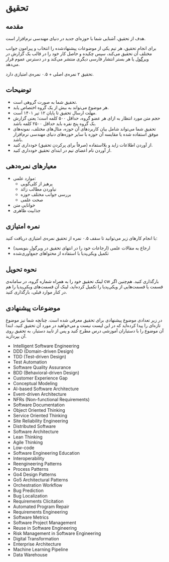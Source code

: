 # تحقیق

## مقدمه
هدف از تحقیق، آشنایی شما با حوزه‌ای جدید در دنیای مهندسی نرم‌افزار است.

برای انجام تحقیق، هر تیم یکی از موضوعات پیشنهاد‌شده را انتخاب و پیرامون جوانب مختلف آن تحقیق می‌کند، سپس چکیده و حاصل کار خود را در قالب یک گزارش در [ویرگول](https://virgool.io/) یا هر بستر انتشار فارسی دیگری منتشر می‌کند و در دسترس عموم قرار می‌دهد.

تحقیق ۲ نمره‌ی اصلی + ۰.۵ نمره‌ی امتیازی دارد.

## توضیحات
- ﺗﺤﻘﯿﻖ ﺷﻤﺎ به صورت گروهی است.
- هر موضوع می‌تواند به بیش از یک گروه اختصاص یابد.
- مهلت ارسال تحقیق تا پایان ۱۲ تیر ۱۴۰۱ است.
- حجم متن مورد انتظار به ازای هر عضو گروه، حداقل ۵۰۰ کلمه است؛ یعنی گزارش یک گروه پنج نفره باید حداقل ۲۵۰۰ کلمه باشد.
- تحقیق شما می‌تواند شامل بیان کاربردهای آن حوزه، مثال‌های مختلف، نمونه‌های موفق استفاده شده یا ﻣﻘﺎﯾﺴﻪ آن حوزه با سایر حوزه‌های دنیای مهندسی نرم‌افزار ﺑﺎﺷﺪ.
- از آوردن اطلاعات زاید و بلااستفاده (صرفاً برای پرکردن تحقیق) خودداری کنید.
- از آوردن نام اعضای تیم در ابتدای تحقیق خودداری کنید.


## معیارهای نمره‌دهی
- موارد علمی:
  - پرهیز از کلی‌گویی
  - نیاوردن مطالب زائد
  - بررسی جوانب مختلف حوزه
  - صحت علمی
- خوانایی متن
- جذابیت ظاهری


## نمره امتیازی
با انجام کارهای زیر می‌توانید تا سقف ۰.۵ نمره از تحقیق نمره‌ی امتیازی دریافت کنید:
- ارجاع به مقالات علمی (ارجاعات خود را در انتهای تحقیق در ویرگول بنویسید)
- تکمیل ویکی‌پدیا با استفاده از محتواهای جمع‌آوری‌شده

## نحوه تحویل
لینک تحقیق خود را به همراه شماره گروه، در سامانه‌ی cw بارگذاری کنید. هم‌چنین اگر قسمت یا قسمت‌هایی از ویکی‌پدیا را تکمیل کرده‌اید، لینک آن قسمت‌های ویکی‌پدیا را هم در کنار موارد قبلی، بارگذاری کنید.

## موضوعات پیشنهادی
در زیر تعدادی موضوع پیشنهادی برای تحقیق معرفی شده است. چنانچه شما نیز موضوع تازه‌ای را پیدا کرده‌اید که در این لیست نیست و می‌خواهید در مورد آن تحقیق کنید، ابتدا آن موضوع را با دستیاران آموزشی درس مطرح کنید و پس از تایید دستیار، به تحقیق روی آن بپردازید.

- Intelligent Software Engineering
- DDD (Domain-driven Design)
- TDD (Test-driven Design)
- Test Automation
- Software Quality Assurance
- BDD (Behavioral-driven Design)
- Customer Experience Gap
- Conceptual Modeling
- AI-based Software Architecture
- Event-driven Architecture
- NFRs (Non-functional Requirements)
- Software Documentation
- Object Oriented Thinking
- Service Oriented Thinking
- Site Reliability Engineering
- Distributed Software
- Software Architecture
- Lean Thinking
- Agile Thinking
- Low-code
- Software Engineering Education
- Interoperability
- Reengineering Patterns
- Process Patterns
- Go4 Design Patterns
- Go5 Architectural Patterns
- Orchestration Workflow
- Bug Prediction
- Bug Localization
- Requirements Clicitation
- Automated Program Repair
- Requirements Engineering
- Software Metrics
- Software Project Management
- Reuse in Software Engineering
- Risk Management in Software Engineering
- Digital Transformation
- Enterprise Architecture
- Machine Learning Pipeline
- Data Warehouse
